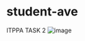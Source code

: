 # student-ave
ITPPA TASK 2
![image](https://github.com/user-attachments/assets/7f78d6cf-7287-4d82-bfd2-addf3ea62313)
